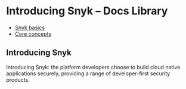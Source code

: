 # Introducing Snyk – Docs Library

* [ Snyk basics](https://github.com/snyk/user-docs/tree/47fd9f2f147240c5e52bc9f7ae8343ab5a8fa0d8/hc/en-us/sections/360001105078-Snyk-basics/README.md)
* [ Core concepts](https://github.com/snyk/user-docs/tree/47fd9f2f147240c5e52bc9f7ae8343ab5a8fa0d8/hc/en-us/sections/4403576824337-Core-concepts/README.md)

## Introducing Snyk

Introducing Snyk: the platform developers choose to build cloud native applications securely, providing a range of developer-first security products.

